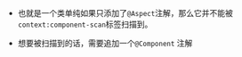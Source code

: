 

* 也就是一个类单纯如果只添加了`@Aspect`注解，那么它并不能被`context:component-scan`标签扫描到。 

* 想要被扫描到的话，需要追加一个`@Component` 注解
